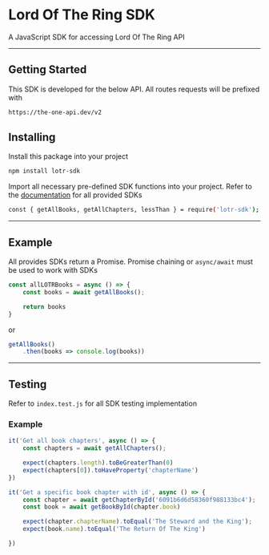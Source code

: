 # Lord Of The Ring SDK

A JavaScript SDK for accessing Lord Of The Ring API

<hr>

## Getting Started

This SDK is developed for the below API. All routes requests will be prefixed with

```sh
https://the-one-api.dev/v2
```

## Installing

Install this package into your project

```sh
npm install lotr-sdk
```

Import all necessary pre-defined SDK functions into your project. Refer to the [documentation](https://github.com/briannpham/Brian_Pham-SDK/blob/main/design.md) for all provided SDKs

```sh
const { getAllBooks, getAllChapters, lessThan } = require('lotr-sdk');
```

<hr>

## Example

All provides SDKs return a Promise. Promise chaining or ```async/await``` must be used to work with SDKs

```js
const allLOTRBooks = async () => {
	const books = await getAllBooks();

	return books
}
```

or 

```js
getAllBooks()
	.then(books => console.log(books))
```

<hr>

## Testing

Refer to `index.test.js` for all SDK testing implementation

### Example

```js
it('Get all book chapters', async () => {
    const chapters = await getAllChapters();

    expect(chapters.length).toBeGreaterThan(0)
    expect(chapters[0]).toHaveProperty('chapterName')
})
```

```js
it('Get a specific book chapter with id', async () => {
    const chapter = await getChapterById('6091b6d6d58360f988133bc4');
    const book = await getBookById(chapter.book)

    expect(chapter.chapterName).toEqual('The Steward and the King');
    expect(book.name).toEqual('The Return Of The King')

})
```